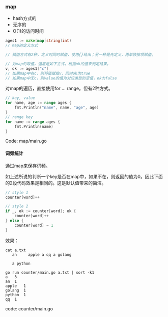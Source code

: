 
### map

- hash方式的
- 无序的
- O(1)的访问时间



```go
ages1 := make(map[string]int)
// map的定义方式

// 赋值方式有2种，定义时同时赋值，使用{}给出；另一种是先定义，再单独按项赋值。

// 对map的取值。通常是如下方式。根据ok的值来判定结果。
v, ok := ages1["c"]
// 如果map中有c，则将值赋给v，同时ok为true
// 如果map中无c，则value的值为对应类型的空值，ok为false
```

对map的遍历，直接使用for … range。但有2种方式。

```go
// key, value
for name, age := range ages {
    fmt.Println("name", name, "age", age)
}
// range key
for name := range ages {
    fmt.Println(name)
}
```

Code: map/main.go

#### 词频统计

通过map来保存词频。

如上述所说的判断一个key是否在map中，如果不在，则返回的值为0。因此下面的2段代码效果是相同的。这是默认值带来的简洁。

```go
// style 1
counter[word]++

// style 2
if _, ok := counter[word]; ok {
    counter[word]++
} else {
    counter[word] = 1
}
```

效果：

```shell
cat a.txt
   an     apple a qq a golang

   a python

go run counter/main.go a.txt | sort -k1
a	3
an	1
apple	1
golang	1
python	1
qq	1
```

code: counter/main.go

​		